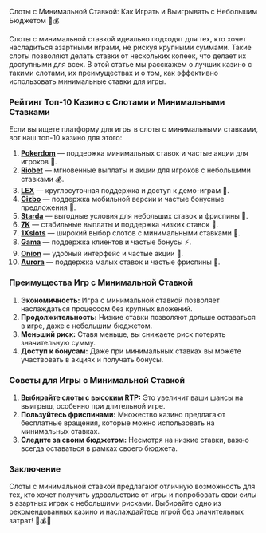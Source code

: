 Слоты с Минимальной Ставкой: Как Играть и Выигрывать с Небольшим Бюджетом 🎰💰

Слоты с минимальной ставкой идеально подходят для тех, кто хочет насладиться азартными играми, не рискуя крупными суммами. Такие слоты позволяют делать ставки от нескольких копеек, что делает их доступными для всех. В этой статье мы расскажем о лучших казино с такими слотами, их преимуществах и о том, как эффективно использовать минимальные ставки для игры.

### Рейтинг Топ-10 Казино с Слотами и Минимальными Ставками

Если вы ищете платформу для игры в слоты с минимальными ставками, вот наш топ-10 казино для этого:

1. **[Pokerdom](https://brandplay.link/4k77v2yx)** — поддержка минимальных ставок и частые акции для игроков 🎲.
2. **[Riobet](https://brandplay.link/7xBLTPyj)** — мгновенные выплаты и акции для игроков с небольшими ставками 💰.
3. **[LEX](https://brandplay.link/zW4hdDFV)** — круглосуточная поддержка и доступ к демо-играм 🎉.
4. **[Gizbo](https://brandplay.link/bprXw4YV)** — поддержка мобильной версии и частые бонусные предложения 🎁.
5. **[Starda](https://brandplay.link/fB7xwRFL)** — выгодные условия для небольших ставок и фриспины 🎈.
6. **[7K](https://brandplay.link/BvQyFShp)** — стабильные выплаты и поддержка низких ставок 🎯.
7. **[1Xslots](https://brandplay.link/hSB1khtr)** — широкий выбор слотов с минимальными ставками 🌟.
8. **[Gama](https://brandplay.link/j6NMKsDz)** — поддержка клиентов и частые бонусы ⚡.
9. **[Onion](https://brandplay.link/zBGRVpQ9)** — удобный интерфейс и частые акции 🎰.
10. **[Aurora](https://10trafic-stat2.com/click/668546556bcc6313411604bd/6766/13032/subaccount)** — поддержка малых ставок и частые фриспины 💎.

### Преимущества Игр с Минимальной Ставкой

1. **Экономичность:** Игра с минимальной ставкой позволяет наслаждаться процессом без крупных вложений.
2. **Продолжительность:** Низкие ставки позволяют дольше оставаться в игре, даже с небольшим бюджетом.
3. **Меньший риск:** Ставя меньше, вы снижаете риск потерять значительную сумму.
4. **Доступ к бонусам:** Даже при минимальных ставках вы можете участвовать в акциях и получать бонусы.

### Советы для Игры с Минимальной Ставкой

1. **Выбирайте слоты с высоким RTP:** Это увеличит ваши шансы на выигрыш, особенно при длительной игре.
2. **Пользуйтесь фриспинами:** Множество казино предлагают бесплатные вращения, которые можно использовать на минимальных ставках.
3. **Следите за своим бюджетом:** Несмотря на низкие ставки, важно всегда оставаться в рамках своего бюджета.

### Заключение

Слоты с минимальной ставкой предлагают отличную возможность для тех, кто хочет получить удовольствие от игры и попробовать свои силы в азартных играх с небольшими рисками. Выбирайте одно из рекомендованных казино и наслаждайтесь игрой без значительных затрат! 🎉💰💸
